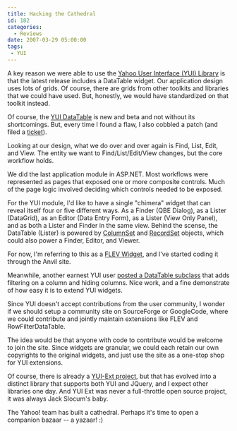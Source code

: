 ```yaml
---
title: Hacking the Cathedral
id: 182
categories:
  - Reviews
date: 2007-03-29 05:00:00
tags:
 - YUI
---
```


A key reason we were able to use the [Yahoo User Interface (YUI) Library](http://developer.yahoo.com/yui/) is that the latest release includes a DataTable widget. Our application design uses lots of grids. Of course, there are grids from other toolkits and libraries that we could have used. But, honestly, we would have standardized on that toolkit instead.

Of course, the [YUI DataTable](http://developer.yahoo.com/yui/datatable/) is new and beta and not without its shortcomings. But, every time I found a flaw, I also cobbled a patch (and filed a [ticket](http://www.blogger.com/post-create.g?blogID=5208774)).

Looking at our design, what we do over and over again is Find, List, Edit, and View. The entity we want to Find/List/Edit/View changes, but the core workflow holds.

We did the last application module in ASP.NET. Most workflows were represented as pages that exposed one or more composite controls. Much of the page logic involved deciding which controls needed to be exposed.

For the YUI module, I'd like to have a single "chimera" widget that can reveal itself four or five different ways. As a Finder (QBE Dialog), as a Lister (DataGrid), as an Editor (Data Entry Form), as a Lister (View Only Panel), and as both a Lister and Finder in the same view. Behind the scense, the DataTable (Lister) is powered by [ColumnSet](http://developer.yahoo.com/yui/docs/ColumnSet.html) and [RecordSet](http://developer.yahoo.com/yui/docs/RecordSet.html) objects, which could also power a Finder, Editor, and Viewer.

For now, I'm referring to this as a [FLEV Widget](http://code.google.com/p/anvil/issues/detail?id=22), and I've started coding it through the Anvil site.

Meanwhile, another earnest YUI user [posted a DataTable subclass](http://tech.groups.yahoo.com/group/ydn-javascript/message/11247) that adds filtering on a column and hiding columns. Nice work, and a fine demonstrate of how easy it is to extend YUI widgets.

Since YUI doesn't accept contributions from the user community, I wonder if we should setup a community site on SourceForge or GoogleCode, where we could contribute and jointly maintain extensions like FLEV and RowFilterDataTable.

The idea would be that anyone with code to contribute would be welcome to join the site. Since widgets are granular, we could each retain our own copyrights to the original widgets, and just use the site as a one-stop shop for YUI extensions.

Of course, there is already a [YUI-Ext project](http://www.yui-ext.com/deploy/yui-ext/docs/), but that has evolved into a distinct library that supports both YUI and JQuery, and I expect other libraries one day. And YUI Ext was never a full-throttle open source project, it was always Jack Slocum's baby.

The Yahoo! team has built a cathedral. Perhaps it's time to open a companion bazaar -- a yazaar! :)